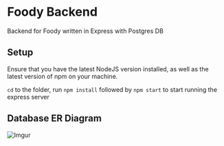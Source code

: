 # Foody Backend
Backend for Foody written in Express with Postgres DB

## Setup
Ensure that you have the latest NodeJS version installed, as well as the latest version of npm on your machine.

`cd` to the folder, run `npm install` followed by `npm start` to start running the express server

## Database ER Diagram
![Imgur](https://i.imgur.com/stD91y0.png)
